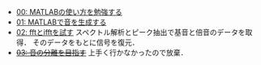 - [00: MATLABの使い方を勉強する](/6314089/00/README.md)
- [01: MATLABで音を生成する](/6314089/01/README.md)
- [02: fftとifftを試す](/6314089/02/README.md)
  スペクトル解析とピーク抽出で基音と倍音のデータを取得．
  そのデータをもとに信号を復元．  
- ~~[03: 音の分離を目指す](/6314089/03/README.md)~~
  上手く行かなかったので放棄．
